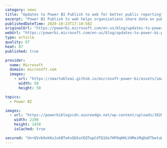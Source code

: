 ```yaml
---
category: news
title: "Updates to Power BI Publish to web for better public reporting"
excerpt: "Power BI Publish to web helps organizations share data on public websites, enabling communities to stay informed. Learn how you can make your reports load faster for users, and provide improved experiences in the event your report experiences heavy usage. "
publishedDateTime: 2020-10-23T17:10:58Z
originalUrl: "https://powerbi.microsoft.com/en-us/blog/updates-to-power-bi-publish-to-web-for-better-public-reporting/"
webUrl: "https://powerbi.microsoft.com/en-us/blog/updates-to-power-bi-publish-to-web-for-better-public-reporting/"
type: article
quality: 87
heat: 87
published: true

provider:
  name: Microsoft
  domain: microsoft.com
  images:
    - url: "https://smartableai.github.io/microsoft-power-bi/assets/images/organizations/microsoft.com-50x50.jpg"
      width: 50
      height: 50

topics:
  - Power BI

images:
  - url: "https://powerbiblogscdn.azureedge.net/wp-content/uploads/2020/10/publishToWebPlaceholder.gif"
    width: 2198
    height: 1458
    isCached: true

secured: "Un+QVvbOokKoJukBToKvQb5atEQTwpCdTQ1Oo7HPOqHHLVUMeiMqDoDTbwtuWdRY5d4BRLHgRkY2l2qoi7iqItojCk+LyajDagiFRfZKykMaibyhANPqIoZz+XIQEJq4iTFL2fQ4Ym4ZwMejae1XReqxTQNXbgHzwVc8LnPZmSGL5gHAwNk/NwIn9nLmyL444lqSmtbdyGfzyRGxWwRTe8BJBByknpP2hG5Zgx0jRJFMQrpvIlEu35+vG1n1zO60AqEWDSGj59SOu8C7VjQ+uQNxj+Nkiy6EtQHAzFu/pN3I+e+GTFJ0UCL8JHybUqRR/R+qh5RrVEIa1brbGOD19C/jH3YjVA3uSntvfFWa8x4=;yqt+q8AH9hDF7c72poLsnA=="
---
```


